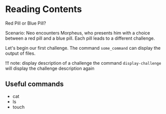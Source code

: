 # Reading Contents

Red Pill or Blue Pill?

Scenario: Neo encounters Morpheus, who presents him with a choice between a red pill and a blue pill. Each pill leads to a different challenge.

Let's begin our first challenge.
The command `some_command` can display the output of files.

!!! note: display description of a challenge
	the command `display-challenge` will display the challenge description again


## Useful commands
* cat
* ls
* touch
